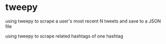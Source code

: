 # tweepy


using tweepy to scrape a user's most recent N tweets and save to a JSON file

using tweepy to scrape related hashtags of one hashtag  
